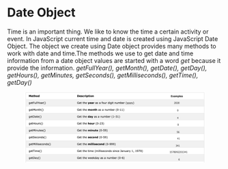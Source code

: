 # Date Object

Time is an important thing. We like to know the time a certain activity or event. In JavaScript current time and date is created using JavaScript Date Object. The object we create using Date object provides many methods to work with date and time.The methods we use to get date and time information from a date object values are started with a word _get_ because it provide the information. _getFullYear(), getMonth(), getDate(), getDay(), getHours(), getMinutes, getSeconds(), getMilliseconds(), getTime(), getDay()_

<figure><img src="../../.gitbook/assets/date_time_object.png" alt=""><figcaption></figcaption></figure>
